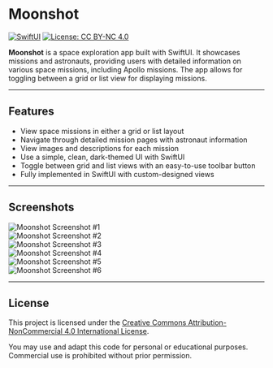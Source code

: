 # Moonshot

[![SwiftUI](https://img.shields.io/badge/SwiftUI-✔️-orange)](https://developer.apple.com/xcode/swiftui/)
[![License: CC BY-NC 4.0](https://img.shields.io/badge/License-CC%20BY--NC%204.0-lightgrey.svg)](https://creativecommons.org/licenses/by-nc/4.0/)

**Moonshot** is a space exploration app built with SwiftUI. It showcases missions and astronauts, providing users with detailed information on various space missions, including Apollo missions. The app allows for toggling between a grid or list view for displaying missions.

---

## Features

- View space missions in either a grid or list layout
- Navigate through detailed mission pages with astronaut information
- View images and descriptions for each mission
- Use a simple, clean, dark-themed UI with SwiftUI
- Toggle between grid and list views with an easy-to-use toolbar button
- Fully implemented in SwiftUI with custom-designed views

---

## Screenshots

![Moonshot Screenshot #1](ss1.png)  
![Moonshot Screenshot #2](ss2.png)  
![Moonshot Screenshot #3](ss3.png)  
![Moonshot Screenshot #4](ss4.png)  
![Moonshot Screenshot #5](ss5.png)  
![Moonshot Screenshot #6](ss6.png)

---

## License

This project is licensed under the [Creative Commons Attribution-NonCommercial 4.0 International License](https://creativecommons.org/licenses/by-nc/4.0/).

You may use and adapt this code for personal or educational purposes. Commercial use is prohibited without prior permission.

